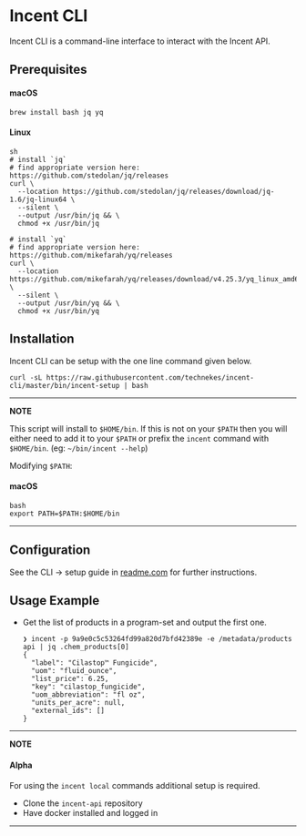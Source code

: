 # Incent CLI

Incent CLI is a command-line interface to interact with the Incent API.


## Prerequisites

#### macOS
```
brew install bash jq yq
```

#### Linux
```
sh
# install `jq`
# find appropriate version here: https://github.com/stedolan/jq/releases
curl \
  --location https://github.com/stedolan/jq/releases/download/jq-1.6/jq-linux64 \
  --silent \
  --output /usr/bin/jq && \
  chmod +x /usr/bin/jq

# install `yq`
# find appropriate version here: https://github.com/mikefarah/yq/releases
curl \
  --location https://github.com/mikefarah/yq/releases/download/v4.25.3/yq_linux_amd64 \
  --silent \
  --output /usr/bin/yq && \
  chmod +x /usr/bin/yq
```

## Installation
Incent CLI can be setup with the one line command given below.

```console
curl -sL https://raw.githubusercontent.com/technekes/incent-cli/master/bin/incent-setup | bash
```

---
**NOTE**

This script will install to `$HOME/bin`. If this is not on your `$PATH` then you will either need to add it to your `$PATH` or prefix the `incent` command with `$HOME/bin`. (eg: `~/bin/incent --help`)

Modifying `$PATH`:
#### macOS

```
bash
export PATH=$PATH:$HOME/bin
```
---

## Configuration

See the CLI &rarr; setup guide in [readme.com](https://readme.com/) for further instructions.

## Usage Example

* Get the list of products in a program-set and output the first one.
  ```console
  ❯ incent -p 9a9e0c5c53264fd99a820d7bfd42389e -e /metadata/products api | jq .chem_products[0]
  {
    "label": "Cilastop™ Fungicide",
    "uom": "fluid_ounce",
    "list_price": 6.25,
    "key": "cilastop_fungicide",
    "uom_abbreviation": "fl oz",
    "units_per_acre": null,
    "external_ids": []
  }
  ```

---
**NOTE**

  #### Alpha
  For using the `incent local` commands additional setup is required.

  * Clone the `incent-api` repository
  * Have docker installed and logged in

---